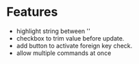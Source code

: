 # Features
* highlight string between ''
* checkbox to trim value before update.
* add button to activate foreign key check.
* allow multiple commands at once
